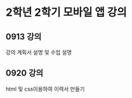 2학년 2학기 모바일 앱 강의
========================

## 0913 강의
강의 계획서 설명 및 수업 설명

## 0920 강의
html 및 css이용하여 이력서 만들기
